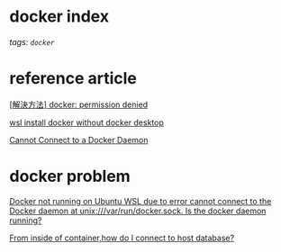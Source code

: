 # docker index
###### tags: `docker`

# reference article
[[解決方法] docker: permission denied](http://andy51002000.blogspot.com/2019/02/docker-permission-denied.html)

[wsl install docker without docker desktop](/ghi_n8cPRdC5sNnMOc3-Bw)

[Cannot Connect to a Docker Daemon](https://www.baeldung.com/ops/docker-cannot-connect)
# docker problem
[Docker not running on Ubuntu WSL due to error cannot connect to the Docker daemon at unix:///var/run/docker.sock. Is the docker daemon running?](/haQ0McoVTsy04i2PYAD2MA)

[From inside of container,how do I connect to host database?](/z3hoAiMESyaSv9bq3Lez1g)